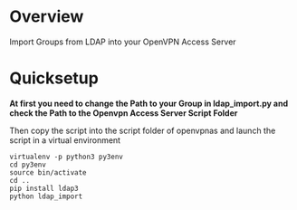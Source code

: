 # Overview
Import Groups from LDAP into your OpenVPN Access Server

# Quicksetup

**At first you need to change the Path to your Group in ldap_import.py and check the Path to the Openvpn Access Server Script Folder**

Then copy the script into the script folder of openvpnas and launch the script in a virtual environment
```
virtualenv -p python3 py3env
cd py3env
source bin/activate
cd ..
pip install ldap3
python ldap_import
```

